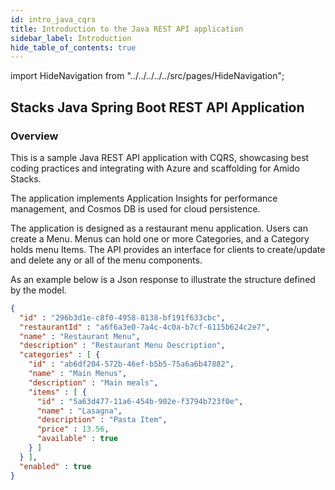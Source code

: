 ```yaml
---
id: intro_java_cqrs
title: Introduction to the Java REST API application
sidebar_label: Introduction
hide_table_of_contents: true
---
```


import HideNavigation  from "../../../../../src/pages/HideNavigation";


## Stacks Java Spring Boot REST API Application

### Overview

This is a sample Java REST API application with CQRS, showcasing best coding practices and integrating with Azure
and scaffolding for Amido Stacks.

The application implements Application Insights for performance management,
and Cosmos DB is used for cloud persistence.

The application is designed as a restaurant menu application. Users can create a Menu.
Menus can hold one or more Categories, and a Category holds menu Items.
The API provides an interface for clients to create/update and delete any or all of the menu components.

As an example below is a Json response to illustrate the structure defined by the model.

```json
{
  "id" : "296b3d1e-c8f0-4958-8138-bf191f633cbc",
  "restaurantId" : "a6f6a3e0-7a4c-4c0a-b7cf-6115b624c2e7",
  "name" : "Restaurant Menu",
  "description" : "Restaurant Menu Description",
  "categories" : [ {
    "id" : "ab6df204-572b-46ef-b5b5-75a6a6b47882",
    "name" : "Main Menus",
    "description" : "Main meals",
    "items" : [ {
      "id" : "5a63d477-11a6-454b-902e-f3794b723f0e",
      "name" : "Lasagna",
      "description" : "Pasta Item",
      "price" : 13.56,
      "available" : true
    } ]
  } ],
  "enabled" : true
}
```

<HideNavigation prev />
